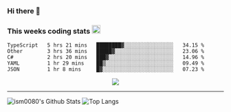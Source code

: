 ### Hi there 👋

<!--START_SECTION:giphy-->
<!--END_SECTION:giphy-->

### This weeks coding stats <img src="https://media1.giphy.com/media/LmNwrBhejkK9EFP504/giphy.gif?cid=ecf05e4723nsktnyyj53u162g7cy5rjqfg6gz06kxdg5y55g&rid=giphy.gif" width="20" height="20" />
<!--START_SECTION:waka-->
```text
TypeScript   5 hrs 21 mins   ████████▓░░░░░░░░░░░░░░░░   34.15 % 
Other        3 hrs 36 mins   █████▓░░░░░░░░░░░░░░░░░░░   23.06 % 
C#           2 hrs 20 mins   ███▓░░░░░░░░░░░░░░░░░░░░░   14.96 % 
YAML         1 hr 29 mins    ██▒░░░░░░░░░░░░░░░░░░░░░░   09.49 % 
JSON         1 hr 8 mins     █▓░░░░░░░░░░░░░░░░░░░░░░░   07.23 % 
```
<!--END_SECTION:waka-->

<!--START_SECTION:comicstrip-->
<p align="center">
 <a href="https://xkcd.com/">
 <img src="https://imgs.xkcd.com/comics/hippo_attacks.png" />
</a>
</p>
<!--END_SECTION:comicstrip-->

---

![ism0080's Github Stats](https://github-readme-stats.vercel.app/api?username=ism0080&show_icons=true%hide_border=true&hide=issues)
![Top Langs](https://github-readme-stats.vercel.app/api/top-langs/?username=ism0080&layout=compact)

<!--
**ism0080/ism0080** is a ✨ _special_ ✨ repository because its `README.md` (this file) appears on your GitHub profile.

Here are some ideas to get you started:

- 🔭 I’m currently working on ...
- 🌱 I’m currently learning ...
- 👯 I’m looking to collaborate on ...
- 🤔 I’m looking for help with ...
- 💬 Ask me about ...
- 📫 How to reach me: ...
- 😄 Pronouns: ...
- ⚡ Fun fact: ...
-->
